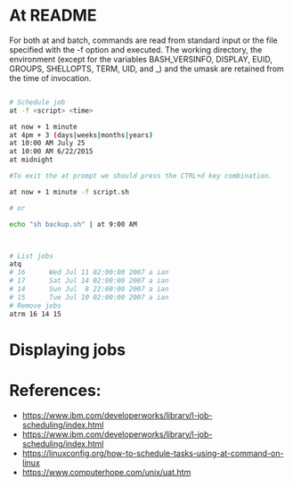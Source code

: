# At README



For both at and batch, commands are read from standard input or the file specified with the -f option and executed. The working directory, the environment (except for the variables BASH_VERSINFO, DISPLAY, EUID, GROUPS, SHELLOPTS, TERM, UID, and _) and the umask are retained from the time of invocation.


```bash

# Schedule job
at -f <script> <time>

at now + 1 minute
at 4pm + 3 (days|weeks|months|years)
at 10:00 AM July 25
at 10:00 AM 6/22/2015
at midnight

#To exit the at prompt we should press the CTRL+d key combination.

at now + 1 minute -f script.sh

# or

echo "sh backup.sh" | at 9:00 AM



# List jobs
atq
# 16      Wed Jul 11 02:00:00 2007 a ian
# 17      Sat Jul 14 02:00:00 2007 a ian
# 14      Sun Jul  8 22:00:00 2007 a ian
# 15      Tue Jul 10 02:00:00 2007 a ian
# Remove jobs
atrm 16 14 15


```

# Displaying jobs



 # References:
 * https://www.ibm.com/developerworks/library/l-job-scheduling/index.html
 * https://www.ibm.com/developerworks/library/l-job-scheduling/index.html
 * https://linuxconfig.org/how-to-schedule-tasks-using-at-command-on-linux
 * https://www.computerhope.com/unix/uat.htm
